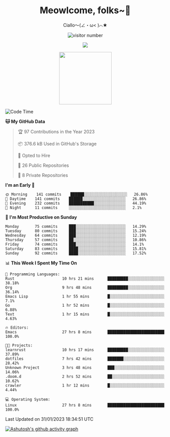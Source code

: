 <div align="center">
  <h1>Meowlcome, folks~👋</h1>
  <p>Ciallo～(∠・ω< )⌒★</p>
</div>

<p align="center">
  <img src="https://count.getloli.com/get/@Ziqi-Yang?theme=rule34" alt="visitor number" />
</p>

<p align="center">
  <img src="https://skillicons.dev/icons?i=rust,c,py,flutter,go,java,js,bash,linux,emacs" />
</p>
<p align="center">
  <img height="165" src="https://github-readme-stats.vercel.app/api?username=Ziqi-Yang&show_icons=true&include_all_commits=true&hide_border=true" />
</p>

<!--START_SECTION:waka-->
![Code Time](http://img.shields.io/badge/Code%20Time-467%20hrs%2021%20mins-blue)

**🐱 My GitHub Data** 

> 🏆 97 Contributions in the Year 2023
 > 
> 📦 376.6 kB Used in GitHub's Storage 
 > 
> 💼 Opted to Hire
 > 
> 📜 26 Public Repositories 
 > 
> 🔑 8 Private Repositories  
 > 
**I'm an Early 🐤** 

```text
🌞 Morning    141 commits    ██████░░░░░░░░░░░░░░░░░░░   26.86% 
🌆 Daytime    141 commits    ██████░░░░░░░░░░░░░░░░░░░   26.86% 
🌃 Evening    232 commits    ███████████░░░░░░░░░░░░░░   44.19% 
🌙 Night      11 commits     ░░░░░░░░░░░░░░░░░░░░░░░░░   2.1%

```
📅 **I'm Most Productive on Sunday** 

```text
Monday       75 commits     ███░░░░░░░░░░░░░░░░░░░░░░   14.29% 
Tuesday      80 commits     ███░░░░░░░░░░░░░░░░░░░░░░   15.24% 
Wednesday    64 commits     ███░░░░░░░░░░░░░░░░░░░░░░   12.19% 
Thursday     57 commits     ██░░░░░░░░░░░░░░░░░░░░░░░   10.86% 
Friday       74 commits     ███░░░░░░░░░░░░░░░░░░░░░░   14.1% 
Saturday     83 commits     ████░░░░░░░░░░░░░░░░░░░░░   15.81% 
Sunday       92 commits     ████░░░░░░░░░░░░░░░░░░░░░   17.52%

```


📊 **This Week I Spent My Time On** 

```text
💬 Programming Languages: 
Rust                     10 hrs 21 mins      █████████░░░░░░░░░░░░░░░░   38.18% 
Org                      9 hrs 48 mins       █████████░░░░░░░░░░░░░░░░   36.14% 
Emacs Lisp               1 hr 55 mins        █░░░░░░░░░░░░░░░░░░░░░░░░   7.1% 
Go                       1 hr 52 mins        █░░░░░░░░░░░░░░░░░░░░░░░░   6.88% 
Text                     1 hr 15 mins        █░░░░░░░░░░░░░░░░░░░░░░░░   4.63%

🔥 Editors: 
Emacs                    27 hrs 8 mins       █████████████████████████   100.0%

🐱‍💻 Projects: 
learnrust                10 hrs 17 mins      █████████░░░░░░░░░░░░░░░░   37.89% 
dotfiles                 7 hrs 42 mins       ███████░░░░░░░░░░░░░░░░░░   28.42% 
Unknown Project          3 hrs 48 mins       ███░░░░░░░░░░░░░░░░░░░░░░   14.06% 
.doom.d                  2 hrs 52 mins       ██░░░░░░░░░░░░░░░░░░░░░░░   10.62% 
crawler                  1 hr 12 mins        █░░░░░░░░░░░░░░░░░░░░░░░░   4.44%

💻 Operating System: 
Linux                    27 hrs 8 mins       █████████████████████████   100.0%

```


 Last Updated on 31/01/2023 18:34:51 UTC
<!--END_SECTION:waka-->


[![Ashutosh's github activity graph](https://github-readme-activity-graph.cyclic.app/graph?username=Ziqi-Yang&theme=github)](https://github.com/ashutosh00710/github-readme-activity-graph)
